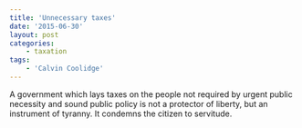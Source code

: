 ```yaml
---
title: 'Unnecessary taxes'
date: '2015-06-30'
layout: post
categories:
    - taxation
tags:
    - 'Calvin Coolidge'
---
```


A government which lays taxes on the people not required by urgent public necessity and sound public policy is not a protector of liberty, but an instrument of tyranny. It condemns the citizen to servitude.